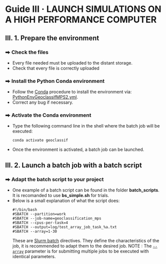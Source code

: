 # Guide III  ·  LAUNCH SIMULATIONS ON A HIGH PERFORMANCE COMPUTER
## III. 1. Prepare the environment
### ⮕ Check the files
- Every file needed must be uploaded to the distant storage.
- Check that every file is correctly uploaded
### ⮕ Install the Python Conda environment
- Follow the [Conda](https://docs.conda.io/projects/conda/en/latest/user-guide/tasks/manage-environments.html#creating-an-environment-from-an-environment-yml-file) procedure to install the environment via: [PythonEnvGeoclassifMPS2.yml](https://github.com/AxMeNi/GeoclassificationMPS/blob/main/PythonEnvGeoclassifMPS2.yml).
- Correct any bug if necessary.
### ⮕ Activate the Conda environment
- Type the following command line in the shell where the batch job will be executed:
  ```shell
  conda activate geoclassif
  ```
- Once the environment is activated, a batch job can be launched.
## III. 2. Launch a batch job with a batch script
### ⮕ Adapt the batch script to your project
- One example of a batch script can be found in the folder **batch_scripts**. It is recomanded to use **bs_simple.sh** for trials.
- Below is a small explanation of what the script does:
  ```batch
  #!/bin/bash
  #SBATCH --partition=work
  #SBATCH --job-name=geoclassification_mps
  #SBATCH --cpus-per-task=4
  #SBATCH --output=log/test_array_job_task_%a.txt
  #SBATCH --array=1-30
  ```
  These are [Slurm batch](https://slurm.schedmd.com/sbatch.html) directives. They define the characteristics of the job, it is recommended to adapt them to the desired job. NOTE : The [```--array```](https://slurm.schedmd.com/sbatch.html#OPT_array) parameter is for submitting multiple jobs to be executed with identical parameters.
  

